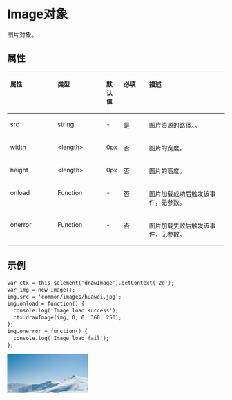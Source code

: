# Image对象<a name="ZH-CN_TOPIC_0000001173164737"></a>

图片对象。

## 属性<a name="section1968021961113"></a>

<a name="table1025010619328"></a>
<table><thead align="left"><tr id="row163667603219"><th class="cellrowborder" valign="top" width="21.8%" id="mcps1.1.6.1.1"><p id="p536646193210"><a name="p536646193210"></a><a name="p536646193210"></a>属性</p>
</th>
<th class="cellrowborder" valign="top" width="22.34%" id="mcps1.1.6.1.2"><p id="p7366166163213"><a name="p7366166163213"></a><a name="p7366166163213"></a>类型</p>
</th>
<th class="cellrowborder" valign="top" width="7.9799999999999995%" id="mcps1.1.6.1.3"><p id="p143661564327"><a name="p143661564327"></a><a name="p143661564327"></a>默认值</p>
</th>
<th class="cellrowborder" valign="top" width="11.73%" id="mcps1.1.6.1.4"><p id="p11366264324"><a name="p11366264324"></a><a name="p11366264324"></a>必填</p>
</th>
<th class="cellrowborder" valign="top" width="36.15%" id="mcps1.1.6.1.5"><p id="p636619618325"><a name="p636619618325"></a><a name="p636619618325"></a>描述</p>
</th>
</tr>
</thead>
<tbody><tr id="row936656193210"><td class="cellrowborder" valign="top" width="21.8%" headers="mcps1.1.6.1.1 "><p id="p1436610643211"><a name="p1436610643211"></a><a name="p1436610643211"></a>src</p>
</td>
<td class="cellrowborder" valign="top" width="22.34%" headers="mcps1.1.6.1.2 "><p id="p4366156183210"><a name="p4366156183210"></a><a name="p4366156183210"></a>string</p>
</td>
<td class="cellrowborder" valign="top" width="7.9799999999999995%" headers="mcps1.1.6.1.3 "><p id="p193667616322"><a name="p193667616322"></a><a name="p193667616322"></a>-</p>
</td>
<td class="cellrowborder" valign="top" width="11.73%" headers="mcps1.1.6.1.4 "><p id="p636611610320"><a name="p636611610320"></a><a name="p636611610320"></a>是</p>
</td>
<td class="cellrowborder" valign="top" width="36.15%" headers="mcps1.1.6.1.5 "><p id="p13366106173215"><a name="p13366106173215"></a><a name="p13366106173215"></a>图片资源的路径。。</p>
</td>
</tr>
<tr id="row13366969325"><td class="cellrowborder" valign="top" width="21.8%" headers="mcps1.1.6.1.1 "><p id="p13366136183210"><a name="p13366136183210"></a><a name="p13366136183210"></a>width</p>
</td>
<td class="cellrowborder" valign="top" width="22.34%" headers="mcps1.1.6.1.2 "><p id="p73668623216"><a name="p73668623216"></a><a name="p73668623216"></a>&lt;length&gt;</p>
</td>
<td class="cellrowborder" valign="top" width="7.9799999999999995%" headers="mcps1.1.6.1.3 "><p id="p8366206123215"><a name="p8366206123215"></a><a name="p8366206123215"></a>0px</p>
</td>
<td class="cellrowborder" valign="top" width="11.73%" headers="mcps1.1.6.1.4 "><p id="p636617633210"><a name="p636617633210"></a><a name="p636617633210"></a>否</p>
</td>
<td class="cellrowborder" valign="top" width="36.15%" headers="mcps1.1.6.1.5 "><p id="p123661613324"><a name="p123661613324"></a><a name="p123661613324"></a>图片的宽度。</p>
</td>
</tr>
<tr id="row103661365321"><td class="cellrowborder" valign="top" width="21.8%" headers="mcps1.1.6.1.1 "><p id="p163663610321"><a name="p163663610321"></a><a name="p163663610321"></a>height</p>
</td>
<td class="cellrowborder" valign="top" width="22.34%" headers="mcps1.1.6.1.2 "><p id="p03673613324"><a name="p03673613324"></a><a name="p03673613324"></a>&lt;length&gt;</p>
</td>
<td class="cellrowborder" valign="top" width="7.9799999999999995%" headers="mcps1.1.6.1.3 "><p id="p113674614326"><a name="p113674614326"></a><a name="p113674614326"></a>0px</p>
</td>
<td class="cellrowborder" valign="top" width="11.73%" headers="mcps1.1.6.1.4 "><p id="p3367566327"><a name="p3367566327"></a><a name="p3367566327"></a>否</p>
</td>
<td class="cellrowborder" valign="top" width="36.15%" headers="mcps1.1.6.1.5 "><p id="p43671663322"><a name="p43671663322"></a><a name="p43671663322"></a>图片的高度。</p>
</td>
</tr>
<tr id="row18346152013215"><td class="cellrowborder" valign="top" width="21.8%" headers="mcps1.1.6.1.1 "><p id="p1033772416322"><a name="p1033772416322"></a><a name="p1033772416322"></a>onload</p>
</td>
<td class="cellrowborder" valign="top" width="22.34%" headers="mcps1.1.6.1.2 "><p id="p1337202419320"><a name="p1337202419320"></a><a name="p1337202419320"></a>Function</p>
</td>
<td class="cellrowborder" valign="top" width="7.9799999999999995%" headers="mcps1.1.6.1.3 "><p id="p137953293211"><a name="p137953293211"></a><a name="p137953293211"></a>-</p>
</td>
<td class="cellrowborder" valign="top" width="11.73%" headers="mcps1.1.6.1.4 "><p id="p153471320113217"><a name="p153471320113217"></a><a name="p153471320113217"></a>否</p>
</td>
<td class="cellrowborder" valign="top" width="36.15%" headers="mcps1.1.6.1.5 "><p id="p7337142443214"><a name="p7337142443214"></a><a name="p7337142443214"></a>图片加载成功后触发该事件，无参数。</p>
</td>
</tr>
<tr id="row455917203329"><td class="cellrowborder" valign="top" width="21.8%" headers="mcps1.1.6.1.1 "><p id="p107821651123213"><a name="p107821651123213"></a><a name="p107821651123213"></a>onerror</p>
</td>
<td class="cellrowborder" valign="top" width="22.34%" headers="mcps1.1.6.1.2 "><p id="p147828514328"><a name="p147828514328"></a><a name="p147828514328"></a>Function</p>
</td>
<td class="cellrowborder" valign="top" width="7.9799999999999995%" headers="mcps1.1.6.1.3 "><p id="p19161175419328"><a name="p19161175419328"></a><a name="p19161175419328"></a>-</p>
</td>
<td class="cellrowborder" valign="top" width="11.73%" headers="mcps1.1.6.1.4 "><p id="p0559142083215"><a name="p0559142083215"></a><a name="p0559142083215"></a>否</p>
</td>
<td class="cellrowborder" valign="top" width="36.15%" headers="mcps1.1.6.1.5 "><p id="p1778212512329"><a name="p1778212512329"></a><a name="p1778212512329"></a>图片加载失败后触发该事件，无参数。</p>
</td>
</tr>
</tbody>
</table>

## 示例<a name="section13457717134912"></a>

```
var ctx = this.$element('drawImage').getContext('2d');
var img = new Image();
img.src = 'common/images/huawei.jpg';
img.onload = function() {
  console.log('Image load success');
  ctx.drawImage(img, 0, 0, 360, 250);
};
img.onerror = function() {
  console.log('Image load fail');
};
```

![](figures/zh-cn_image_0000001198530395.png)

